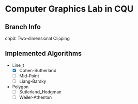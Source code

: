 # Computer Graphics Lab in CQU

## Branch Info

chp3: Two-dimensional Clipping

## Implemented Algorithms

- Line_t
  - [x] Cohen-Sutherland
  - [ ] Mid-Point
  - [ ] Liang-Barsky
- Polygon
  - [ ] Sutlerland_Hodgman
  - [ ] Weiler-Athenton